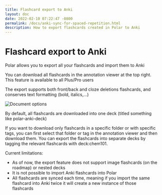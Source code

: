 ```yaml
---
title: Flashcard export to Anki
layout: doc
date: 2022-02-10 07:22:47 -0800
permalink: /docs/anki-sync-for-spaced-repetition.html
description: How to export flashcards created in Polar to Anki
---
```

# Flashcard export to Anki

Polar allows you to export all your flashcards and import them to Anki

You can download all flashcards in the annotation viewer at the top right. This feature is available to all Plus/Pro users

The export supports both front/back and cloze deletions flashcards, and conserves text formatting (bold, italics,...)

<img alt="Document options" src="https://i.imgur.com/RgQkzv7.png">

By default, all flashcards are downloaded into one deck (titled something like polar-anki-deck)

If you want to download only flashcards in a specific folder or with specific tags, you can first select that folder or tag in the annotation viewer and then download them. You can export the flashcards into separate decks by tagging the relevant flashcards with deck:chem101.

Current limitations:
- As of now, the export feature does not support image flashcards (on the roadmap) or nested decks
- It is not possible to import Anki flashcards into Polar
- All flashcards are synced each time, meaning if you import the same flashcard into Anki twice it will create a new instance of those flashcards
